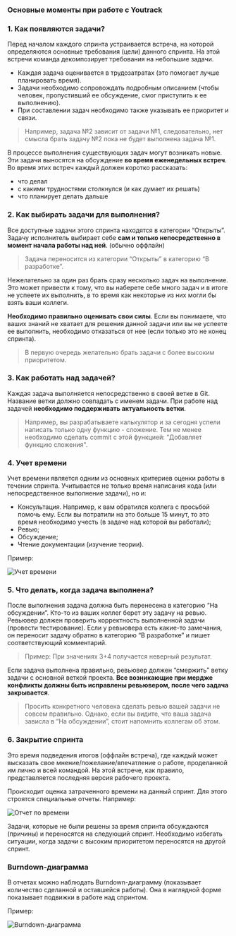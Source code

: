 ### Основные моменты при работе с Youtrack

### 1. Как появляются задачи?

Перед началом каждого спринта устраивается встреча, на которой определяются основные требования (цели) данного спринта.
На этой встречи команда декомпозирует требования на небольшие задачи.

- Каждая задача оценивается в трудозатратах (это помогает лучше планировать время).
- Задачи необходимо сопровождать подробным описанием (чтобы человек, пропустивший ее обсуждение, смог приступить к ее выполнению).
- При составлении задач необходимо также указывать ее приоритет и связи.

> Например, задача №2 зависит от задачи №1, следовательно, нет смысла брать задачу №2 пока не будет выполнена задача №1.

В процессе выполнения существующих задач могут возникать новые. Эти задачи выносятся на обсуждение **во время еженедельных встреч**.
Во время этих встреч каждый должен коротко рассказать:

- что делал
- с какими трудностями столкнулся (и как думает их решать)
- что планирует делать дальше

### 2. Как выбирать задачи для выполнения?

Все доступные задачи этого спринта находятся в категории “Открыты”. Задачу исполнитель выбирает себе **сам и только непосредственно
в момент начала работы над ней**.
(обычно оффлайн)
> Задача переносится из категории “Открыты” в категорию “В разработке”.

Нежелательно за один раз брать сразу несколько задач на выполнение. Это может привести к тому, что вы наберете себе много задач
и в итоге не успеете их выполнить, в то время как некоторые из них могли бы взять ваши коллеги.

**Необходимо правильно оценивать свои силы**. Если вы понимаете, что ваших знаний не хватает для решения данной задачи или вы не успеете
ее выполнить, необходимо отказаться от нее (если только это не конец спринта).

> В первую очередь желательно брать задачи с более высоким приоритетом.

### 3. Как работать над задачей?

Каждая задача выполняется непосредственно в своей ветке в Git. Название ветки должно совпадать с именем задачи. При работе над задачей
**необходимо поддерживать актуальность ветки**.

> Например, вы разрабатываете калькулятор и за сегодня успели написать только одну функцию - сложение. Тем не менее необходимо сделать
> commit  с этой функцией: "Добавляет функцию сложения".

### 4. Учет времени

Учет времени является одним из основных критериев оценки работы в течении спринта.
Учитывается не только время написания кода (или непосредственное выполнение задачи), но и:

- Консультация. Например, к вам обратился коллега с просьбой помочь ему. Если вы потратили на это больше 15 минут, то это время
необходимо учесть (в задаче над которой вы работали);
- Ревью;
- Обсуждение;
- Чтение документации (изучение теории).

Пример:

![Учет времени](https://image.prntscr.com/image/hkR8PQy8TMGisknM0FsDeQ.png)

### 5. Что делать, когда задача выполнена?

После выполнения задача должна быть перенесена в категорию “На обсуждении”. Кто-то из ваших коллег берет эту задачу на ревью.
Ревьювер должен проверить корректность выполненной задачи (провести тестирование).
Если у ревьювера есть какие-то замечания, он переносит задачу обратно в категорию “В разработке” и пишет соответствующий комментарий.

> Пример: При значениях 3+4 получается неверный результат.

Если задача выполнена правильно, ревьювер должен “смержить” ветку задачи с основной веткой проекта. **Все возникающие при мердже конфликты должны быть исправлены ревьювером, после чего задача закрывается**.

> Просить конкретного человека сделать ревью вашей задачи не совсем правильно. Однако, если вы видите, что ваша задача зависла
в “На обсуждении”, стоит напомнить коллегам об этом.

### 6. Закрытие спринта

Это время подведения итогов (оффлайн встреча), где каждый может высказать свое мнение/пожелание/впечатление о работе, проделанной им
лично и всей командой. На этой встрече, как правило, представляется последняя версия рабочего проекта.

Происходит оценка затраченного времени на данный спринт. Для этого строятся специальные отчеты. Например:

![Отчет по времени](https://image.prntscr.com/image/e_KQU3rzQPiFx5zoit7cbA.png)

Задачи, которые не были решены за время спринта обсуждаются (причины) и переносятся на следующий спринт.
Необходимо избегать ситуации, когда задачи с высоким приоритетом переносятся на другой спринт.

### Burndown-диаграмма

В отчетах можно наблюдать Burndown-диаграмму (показывает количество сделанной и оставшейся работы).
Она в наглядной форме показывает подвижки в работе над спринтом.

Пример:

![Burndown-диаграмма](https://image.prntscr.com/image/UIXboZJvT3SbTN6UZMNRuQ.png)
